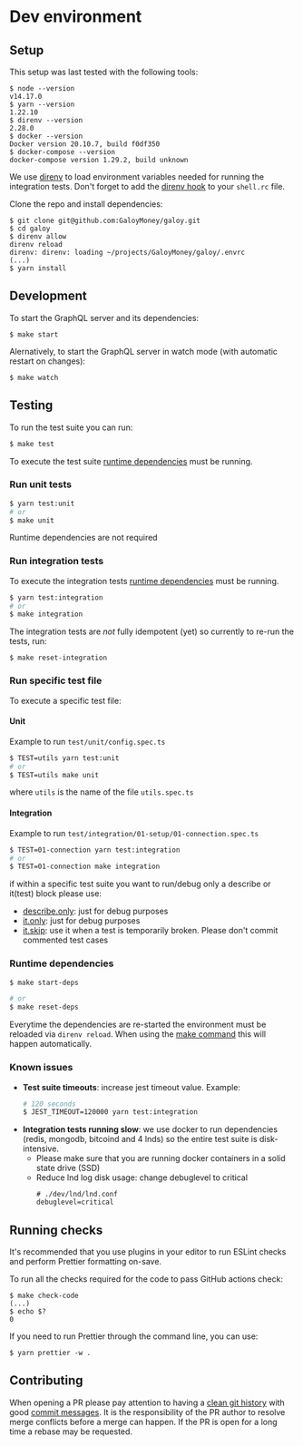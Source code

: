 # Dev environment

## Setup

This setup was last tested with the following tools:
```
$ node --version
v14.17.0
$ yarn --version
1.22.10
$ direnv --version
2.28.0
$ docker --version
Docker version 20.10.7, build f0df350
$ docker-compose --version
docker-compose version 1.29.2, build unknown
```

We use [direnv](https://direnv.net) to load environment variables needed for running the integration tests.
Don't forget to add the [direnv hook](https://direnv.net/docs/hook.html) to your `shell.rc` file.

Clone the repo and install dependencies:
```
$ git clone git@github.com:GaloyMoney/galoy.git
$ cd galoy
$ direnv allow
direnv reload
direnv: direnv: loading ~/projects/GaloyMoney/galoy/.envrc
(...)
$ yarn install
```

## Development

To start the GraphQL server and its dependencies:
```
$ make start
```


Alernatively, to start the GraphQL server in watch mode (with automatic restart on changes):
```
$ make watch
```

## Testing

To run the test suite you can run:

```bash
$ make test
```
To execute the test suite [runtime dependencies](#runtime-dependencies) must be running.

### Run unit tests

```bash
$ yarn test:unit
# or
$ make unit
```

Runtime dependencies are not required

### Run integration tests

To execute the integration tests [runtime dependencies](#runtime-dependencies) must be running.

```bash
$ yarn test:integration
# or
$ make integration
```

The  integration tests are *not* fully idempotent (yet) so currently to re-run the tests, run:
```
$ make reset-integration
```

### Run specific test file

To execute a specific test file:

#### Unit

Example to run `test/unit/config.spec.ts`

```bash
$ TEST=utils yarn test:unit
# or
$ TEST=utils make unit
```
where `utils` is the name of the file `utils.spec.ts`

#### Integration

Example to run `test/integration/01-setup/01-connection.spec.ts`

```bash
$ TEST=01-connection yarn test:integration
# or
$ TEST=01-connection make integration
```

if within a specific test suite you want to run/debug only a describe or it(test) block please use:
* [describe.only](https://jestjs.io/docs/api#describeonlyname-fn): just for debug purposes
* [it.only](https://jestjs.io/docs/api#testonlyname-fn-timeout): just for debug purposes
* [it.skip](https://jestjs.io/docs/api#testskipname-fn): use it when a test is temporarily broken. Please don't commit commented test cases

### Runtime dependencies

```bash
$ make start-deps

# or
$ make reset-deps
```
Everytime the dependencies are re-started the environment must be reloaded via `direnv reload`. When using the [make command](../Makefile) this will happen automatically.

### Known issues

* **Test suite timeouts**: increase jest timeout value. Example:
  ```bash
  # 120 seconds
  $ JEST_TIMEOUT=120000 yarn test:integration
  ```
* **Integration tests running slow**: we use docker to run dependencies (redis, mongodb, bitcoind and 4 lnds) so the entire test suite is disk-intensive.
  * Please make sure that you are running docker containers in a solid state drive (SSD)
  * Reduce lnd log disk usage: change debuglevel to critical
    ```
    # ./dev/lnd/lnd.conf
    debuglevel=critical
    ```

## Running checks

It's recommended that you use plugins in your editor to run ESLint checks and perform Prettier formatting on-save.

To run all the checks required for the code to pass GitHub actions check:

```
$ make check-code
(...)
$ echo $?
0
```

If you need to run Prettier through the command line, you can use:

```
$ yarn prettier -w .
```

## Contributing

When opening a PR please pay attention to having a [clean git history](https://medium.com/@catalinaturlea/clean-git-history-a-step-by-step-guide-eefc0ad8696d) with good [commit messages](https://tbaggery.com/2008/04/19/a-note-about-git-commit-messages.html).
It is the responsibility of the PR author to resolve merge conflicts before a merge can happen. If the PR is open for a long time a rebase may be requested.
